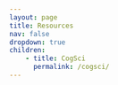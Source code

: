 ```yaml
---
layout: page
title: Resources
nav: false
dropdown: true
children: 
    - title: CogSci
      permalink: /cogsci/
---
```

